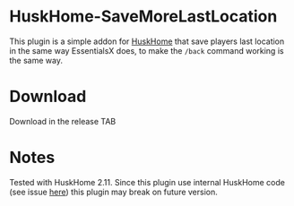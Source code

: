 # HuskHome-SaveMoreLastLocation

This plugin is a simple addon for [HuskHome](https://github.com/WiIIiam278/HuskHomes2) that save players last location in
the same way EssentialsX does, to make the `/back` command working is the same way. 

# Download

Download in the release TAB

# Notes

Tested with HuskHome 2.11. Since this plugin use internal HuskHome code (see issue [here](https://github.com/WiIIiam278/HuskHomes2/issues/155)) this plugin may break on future version. 